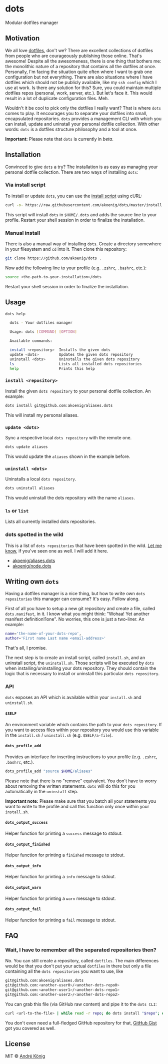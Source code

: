 # dots

Modular dotfiles manager

## Motivation

We all love [dotfiles](https://dotfiles.github.io), don't we? There are excellent collections of dotfiles from people who are courageously publishing those online. That's awesome! Despite all the awesomeness, there is one thing that bothers me: the monolithic nature of a repository that contains all the dotfiles at once. Personally, I'm facing the situation quite often where I want to grab one configuration but not everything. There are also situations where I have dotfiles which should not be publicly available, like my `ssh config` which I use at work. Is there any solution for this? Sure, you could maintain multiple dotfiles repos (personal, work, server, etc.). But let's face it. This would result in a lot of duplicate configuration files. Meh.

Wouldn't it be cool to pick only the dotfiles I really want? That is where `dots` comes to play. It encourages you to separate your dotfiles into small, encapsulated repositories. `dots` provides a management CLI with which you can install, update and uninstall your personal dotfile collection. With other words: `dots` is a dotfiles structure philosophy and a tool at once.  

**Important:** Please note that `dots` is currently in _beta_.

## Installation

Convinced to give `dots` a try? The installation is as easy as managing your personal dotfile collection. There are two ways of installing `dots`:

### Via install script

To install or update `dots`, you can use the [install script](https://github.com/akoenig/dots/blob/master/install.sh) using cURL:

```sh
curl -o- https://raw.githubusercontent.com/akoenig/dots/master/install.sh | bash
```

This script will install `dots` in `$HOME/.dots` and adds the source line to your profile. Restart your shell session in order to finalize the installation.

### Manual install

There is also a manual way of installing `dots`. Create a directory somewhere in your filesystem and `cd` into it. Then clone this repository:

```sh
git clone https://github.com/akoenig/dots .
```

Now add the following line to your profile (e.g. `.zshrc`, `.bashrc`, etc.):

```sh
source <the-path-to-your-installation>/dots
```

Restart your shell session in order to finalize the installation.

## Usage

```sh
dots help

  dots - Your dotfiles manager

  Usage: dots [COMMAND] [OPTION]

  Available commands:

  install <repository>  Installs the given dots
  update <dots>         Updates the given dots repository
  uninstall <dots>      Uninstalls the given dots repository
  ls					Lists all installed dots repositories
  help                  Prints this help
```

### `install <repository>`

Install the given `dots repository` to your personal dotfile collection. An example:

```sh
dots install git@github.com:akoenig/aliases.dots
```

This will install my personal aliases.

### `update <dots>`

Sync a respective local `dots repository` with the remote one.

```sh
dots update aliases
```

This would update the `aliases` shown in the example before.

### `uninstall <dots>`

Uninstalls a local `dots repository`.

```sh
dots uninstall aliases
```

This would uninstall the dots repository with the name `aliases`.

### `ls` or `list`

Lists all currently installed dots repositories.

### dots spotted in the wild

This is a list of `dots repositories` that have been spotted in the wild. [Let me know](https://github.com/akoenig/dots/issues/new), if you've seen one as well. I will add it here.

  * [akoenig/aliases.dots](https://github.com/akoenig/aliases.dots)
  * [akoenig/node.dots](https://github.com/akoenig/node.dots)

## Writing own `dots`

Having a dotfiles manager is a nice thing, but how to write own `dots repositories` this manager can consume? It's easy. Follow along.

First of all you have to setup a new git repository and create a file, called `dots.manifest`, in it. I know what you might think: "Wohaa! Yet another manifest definition!1one". No worries, this one is just a two-liner. An example:

```sh
name='the-name-of-your-dots-repo',
author='First name Last name <email-address>'
```

That's all, I promise.

The next step is to create an install script, called `install.sh`, and an uninstall script, the `uninstall.sh`. Those scripts will be executed by `dots` when installing/uninstalling your dots repository. They should contain the logic that is necessary to install or uninstall this particular `dots repository`.

### API

`dots` exposes an API which is available within your `install.sh` and `uninstall.sh`.

#### `$SELF`

An environment variable which contains the path to your `dots repository`. If you want to access files within your repository you would use this variable in the `install.sh` / `uninstall.sh` (e.g. `$SELF/a-file`).

#### `dots_profile_add`

Provides an interface for inserting instructions to your profile (e.g. `.zshrc`, `.bashrc`, etc.).

```sh
dots_profile_add "source $HOME/aliases"
```

Please note that there is no "remove" equivalent. You don't have to worry about removing the written statements. `dots` will do this for you automatically in the `uninstall` step.

**Important note:** Please make sure that you batch all your statements you want to write to the profile and call this function only once within your `install.sh`.

#### `dots_output_success`

Helper function for printing a `success` message to stdout.

#### `dots_output_finished`

Helper function for printing a `finished` message to stdout.

#### `dots_output_info`

Helper function for printing a `info` message to stdout.

#### `dots_output_warn`

Helper function for printing a `warn` message to stdout.

#### `dots_output_fail`

Helper function for printing a `fail` message to stdout.

## FAQ

### Wait, I have to remember all the separated repositories then?

No. You can still create a repository, called `dotfiles`. The main differences would be that you don't put your actual `dotfiles` in there but only a file containing all the `dots repositories` you want to use, like

```sh
git@github.com:akoenig/aliases.dots
git@github.com:<another-user0>/<another-dots-repo0>
git@github.com:<another-user1>/<another-dots-repo1>
git@github.com:<another-user2>/<another-dots-repo2>
```

You can grab this file (via GitHub raw content) and pipe it to the `dots CLI`:

```sh
curl <url-to-the-file> | while read -r repo; do dots install "$repo"; done
```

You don't even need a full-fledged GitHub repository for that, [GitHub Gist](https://gist.github.com) got you covered as well.

## License

MIT © [André König](http://andrekoenig.info)
